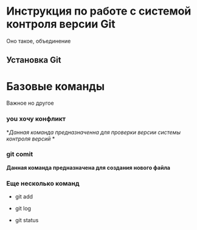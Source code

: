 # Инструкция по работе с системой контроля версии Git 

Оно такое, объединение

## Установка Git


# Базовые команды

Важное но другое

### you хочу конфликт

**Данная команда предназначенна для проверки версии системы контроля версий*
*
### git comit

**Данная команда предназначена для создания нового файла**

### Еще несколько команд

* git add

* git log

* git status 